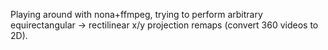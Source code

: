 Playing around with nona+ffmpeg, trying to perform arbitrary equirectangular -> rectilinear x/y projection remaps (convert 360 videos to 2D).
